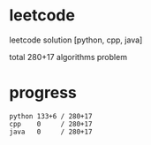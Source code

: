 # leetcode
leetcode solution [python, cpp, java]

total 280+17 algorithms problem
# progress	
	python 133+6 / 280+17
	cpp    0     / 280+17
	java   0     / 280+17
